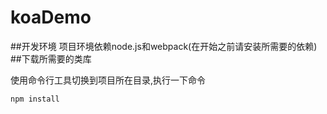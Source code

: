 # koaDemo
##开发环境
项目环境依赖node.js和webpack(在开始之前请安装所需要的依赖)
##下载所需要的类库

使用命令行工具切换到项目所在目录,执行一下命令
```js
npm install
```
